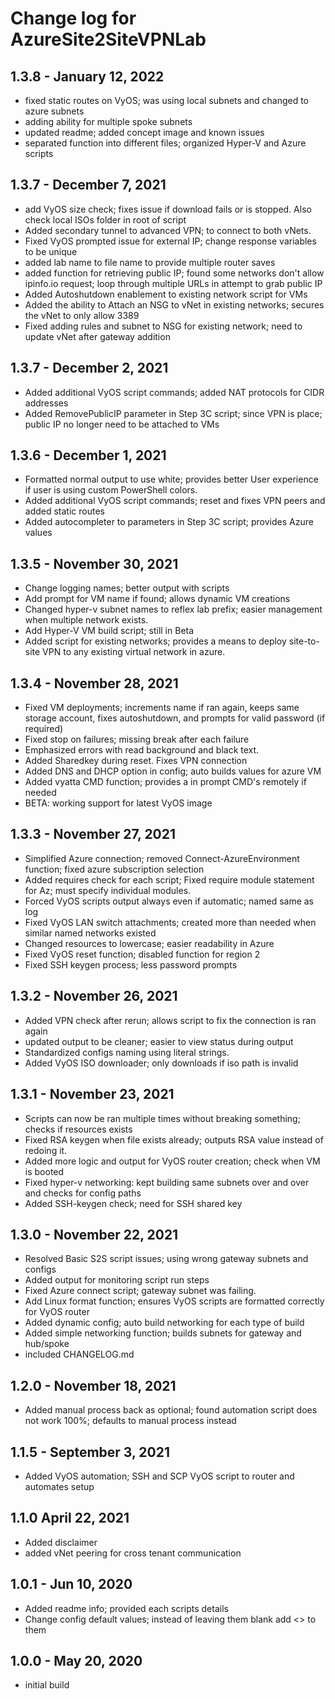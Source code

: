 # Change log for AzureSite2SiteVPNLab

## 1.3.8 - January 12, 2022

- fixed static routes on VyOS; was using local subnets and changed to azure subnets
- adding ability for multiple spoke subnets
- updated readme; added concept image and known issues
- separated function into different files; organized Hyper-V and Azure scripts
## 1.3.7 - December 7, 2021

- add VyOS size check; fixes issue if download fails or is stopped. Also check local ISOs folder in root of script
- Added secondary tunnel to advanced VPN; to connect to both vNets.
- Fixed VyOS prompted issue for external IP; change response variables to be unique
- added lab name to file name to provide multiple router saves
- added function for retrieving public IP; found some networks don't allow ipinfo.io request; loop through multiple URLs in attempt to grab public IP
- Added Autoshutdown enablement to existing network script for VMs
- Added the ability to Attach an NSG to vNet in existing networks; secures the vNet to only allow 3389
- Fixed adding rules and subnet to NSG for existing network; need to update vNet after gateway addition

## 1.3.7 - December 2, 2021

- Added additional VyOS script commands; added NAT protocols for CIDR addresses
- Added RemovePublicIP parameter in Step 3C script; since VPN is place; public IP no longer need to be attached to VMs

## 1.3.6 - December 1, 2021

- Formatted normal output to use white; provides better User experience if user is using custom PowerShell colors.
- Added additional VyOS script commands; reset and fixes VPN peers and added static routes
- Added autocompleter to parameters in Step 3C script; provides Azure values

## 1.3.5 - November 30, 2021

- Change logging names; better output with scripts
- Add prompt for VM name if found; allows dynamic VM creations
- Changed hyper-v subnet names to reflex lab prefix; easier management when multiple network exists.
- Add Hyper-V VM build script; still in Beta
- Added script for existing networks; provides a means to deploy site-to-site VPN to any existing virtual network in azure.

## 1.3.4 - November 28, 2021

- Fixed VM deployments; increments name if ran again, keeps same storage account, fixes autoshutdown, and prompts for valid password (if required)
- Fixed stop on failures; missing break after each failure
- Emphasized errors with read background and black text.
- Added Sharedkey during reset. Fixes VPN connection
- Added DNS and DHCP option in config; auto builds values for azure VM
- Added vyatta CMD function; provides a in prompt CMD's remotely if needed
- BETA: working support for latest VyOS image

## 1.3.3 - November 27, 2021

- Simplified Azure connection; removed Connect-AzureEnvironment function; fixed azure subscription selection
- Added requires check for each script; Fixed require module statement for Az; must specify individual modules.
- Forced VyOS scripts output always even if automatic; named same as log
- Fixed VyOS LAN switch attachments; created more than needed when similar named networks existed
- Changed resources to lowercase; easier readability in Azure
- Fixed VyOS reset function; disabled function for region 2
- Fixed SSH keygen process; less password prompts

## 1.3.2 - November 26, 2021

- Added VPN check after rerun; allows script to fix the connection is ran again
- updated output to be cleaner; easier to view status during output
- Standardized configs naming using literal strings.
- Added VyOS ISO downloader; only downloads if iso path is invalid

## 1.3.1 - November 23, 2021

- Scripts can now be ran multiple times without breaking something; checks if resources exists
- Fixed RSA keygen when file exists already; outputs RSA value instead of redoing it.
- Added more logic and output for VyOS router creation; check when VM is booted
- Fixed hyper-v networking: kept building same subnets over and over and checks for config paths
- Added SSH-keygen check; need for SSH shared key

## 1.3.0 - November 22, 2021

- Resolved Basic S2S script issues; using wrong gateway subnets and configs
- Added output for monitoring script run steps
- Fixed Azure connect script; gateway subnet was failing.
- Add Linux format function; ensures VyOS scripts are formatted correctly for VyOS router
- Added dynamic config; auto build networking for each type of build
- Added simple networking function; builds subnets for gateway and hub/spoke
- included CHANGELOG.md

## 1.2.0 - November 18, 2021

- Added manual process back as optional; found automation script does not work 100%; defaults to manual process instead

## 1.1.5 - September 3, 2021

- Added VyOS automation; SSH and SCP VyOS script to router and automates setup

## 1.1.0 April 22, 2021

- Added disclaimer
- added vNet peering for cross tenant communication

## 1.0.1 - Jun 10, 2020

- Added readme info; provided each scripts details
- Change config default values; instead of leaving them blank add <> to them


## 1.0.0 - May 20, 2020

- initial build
